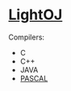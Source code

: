 # [LightOJ](http://www.lightoj.com/index.php)


Compilers:

- C
- C++
- JAVA
- [PASCAL](pascal.md)

